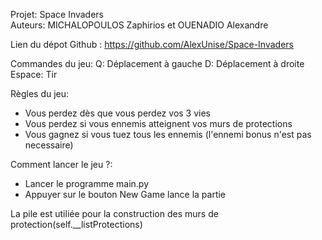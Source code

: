 Projet: Space Invaders  
Auteurs: MICHALOPOULOS Zaphirios et OUENADIO Alexandre


Lien du dépot Github : https://github.com/AlexUnise/Space-Invaders

Commandes du jeu:
Q: Déplacement à gauche
D: Déplacement à droite
Espace: Tir

Règles du jeu:
- Vous perdez dès que vous perdez vos 3 vies
- Vous perdez si vous ennemis atteignent vos murs de protections
- Vous gagnez si vous tuez tous les ennemis (l'ennemi bonus n'est pas necessaire)

Comment lancer le jeu ?:
- Lancer le programme main.py
- Appuyer sur le bouton New Game lance la partie


La pile est utiliée pour la construction des murs de protection(self.__listProtections)


